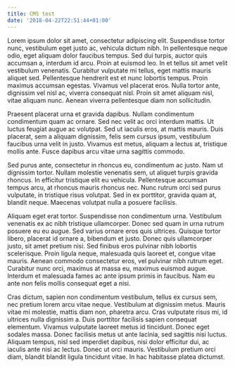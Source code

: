 ```yaml
---
title: CMS test
date: '2018-04-22T22:51:44+01:00'
---
```

Lorem ipsum dolor sit amet, consectetur adipiscing elit. Suspendisse tortor nunc, vestibulum eget justo ac, vehicula dictum nibh. In pellentesque neque odio, eget aliquam dolor faucibus tempus. Sed dui turpis, auctor quis accumsan a, interdum id arcu. Proin at euismod leo. In et tellus sit amet velit vestibulum venenatis. Curabitur vulputate mi tellus, eget mattis mauris aliquet sed. Pellentesque hendrerit est et nunc lobortis tempus. Proin maximus accumsan egestas. Vivamus vel placerat eros. Nulla tortor ante, dignissim vel nisl ac, viverra consequat nisl. Proin sit amet aliquam nisl, vitae aliquam nunc. Aenean viverra pellentesque diam non sollicitudin.

Praesent placerat urna et gravida dapibus. Nullam condimentum condimentum quam ac ornare. Sed nec velit ac orci interdum mattis. Ut luctus feugiat augue ac volutpat. Sed ut iaculis eros, at mattis mauris. Duis placerat, sem a aliquam dignissim, felis sem cursus ipsum, vestibulum faucibus urna velit in justo. Vivamus est metus, aliquam a lectus at, tristique mollis ante. Fusce dapibus arcu vitae urna sagittis commodo.

Sed purus ante, consectetur in rhoncus eu, condimentum ac justo. Nam ut dignissim tortor. Nullam molestie venenatis sem, ut aliquet turpis gravida rhoncus. In efficitur tristique elit eu vehicula. Pellentesque accumsan tempus arcu, at rhoncus mauris rhoncus nec. Nunc rutrum orci sed purus vulputate, in tristique risus volutpat. Sed in ex porttitor, gravida quam at, blandit neque. Maecenas volutpat nulla a posuere facilisis.

Aliquam eget erat tortor. Suspendisse non condimentum urna. Vestibulum venenatis ex ac nibh tristique ullamcorper. Donec sed quam in urna rutrum posuere eu eu augue. Sed varius ornare eros quis ultrices. Quisque tortor libero, placerat id ornare a, bibendum et justo. Donec quis ullamcorper justo, sit amet pretium nisi. Sed finibus eros pulvinar nibh lobortis scelerisque. Proin ligula neque, malesuada quis laoreet et, congue vitae mauris. Aenean commodo consectetur eros, vel pulvinar nibh rutrum eget. Curabitur nunc orci, maximus at massa eu, maximus euismod augue. Interdum et malesuada fames ac ante ipsum primis in faucibus. Nam eu ante non felis mollis consequat eget a nisi.

Cras dictum, sapien non condimentum vestibulum, tellus ex cursus sem, nec pretium lorem arcu vitae neque. Vestibulum at dignissim metus. Mauris vitae mi molestie, mattis diam non, pharetra arcu. Cras vulputate risus mi, id ultrices nulla dignissim a. Duis porttitor facilisis sapien consequat elementum. Vivamus vulputate laoreet metus id tincidunt. Donec eget sodales massa. Donec facilisis metus ut ante lacinia, sed sagittis nisi luctus. Aliquam tempus, nisl sed imperdiet dapibus, nisi dolor efficitur dui, ac iaculis ante nisi ac lectus. Donec ut orci mauris. Vestibulum pretium orci diam, blandit blandit ligula tincidunt vitae. In hac habitasse platea dictumst.

